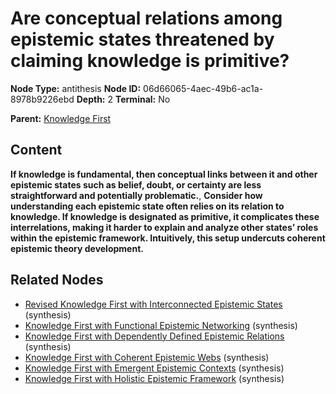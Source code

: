 # Are conceptual relations among epistemic states threatened by claiming knowledge is primitive?

**Node Type:** antithesis
**Node ID:** 06d66065-4aec-49b6-ac1a-8978b9226ebd
**Depth:** 2
**Terminal:** No

**Parent:** [Knowledge First](knowledge-first.md)

## Content

**If knowledge is fundamental, then conceptual links between it and other epistemic states such as belief, doubt, or certainty are less straightforward and potentially problematic.**, **Consider how understanding each epistemic state often relies on its relation to knowledge. If knowledge is designated as primitive, it complicates these interrelations, making it harder to explain and analyze other states’ roles within the epistemic framework. Intuitively, this setup undercuts coherent epistemic theory development.**

## Related Nodes

- [Revised Knowledge First with Interconnected Epistemic States](revised-knowledge-first-with-interconnected-epistemic-states.md) (synthesis)
- [Knowledge First with Functional Epistemic Networking](knowledge-first-with-functional-epistemic-networking.md) (synthesis)
- [Knowledge First with Dependently Defined Epistemic Relations](knowledge-first-with-dependently-defined-epistemic-relations.md) (synthesis)
- [Knowledge First with Coherent Epistemic Webs](knowledge-first-with-coherent-epistemic-webs.md) (synthesis)
- [Knowledge First with Emergent Epistemic Contexts](knowledge-first-with-emergent-epistemic-contexts.md) (synthesis)
- [Knowledge First with Holistic Epistemic Framework](knowledge-first-with-holistic-epistemic-framework.md) (synthesis)
